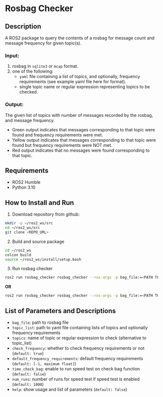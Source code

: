 # Rosbag Checker

## Description
A ROS2 package to query the contents of a rosbag for message count and message frequency for given topic(s). 

### Input:
1. rosbag in `sqlite3` or `mcap` format.
2. one of the following:
    - `yaml` file containing a list of topics, and optionally, frequency requirements (see example yaml file here for format).
    - single topic name or regular expression representing topics to be checked.

### Output:
The given list of topics with number of messages recorded by the rosbag, and message frequency.
- Green output indicates that messages corresponding to that topic were found and frequency requirements were met.
- Yellow output indicates that messages corresponding to that topic were found but frequency requirements were NOT met.
- Red output indicates that no messages were found corresponding to that topic.

## Requirements
- ROS2 Humble
- Python 3.10

## How to Install and Run
1. Download repository from github:

```bash
mkdir -p ~/ros2_ws/src
cd ~/ros2_ws/src
git clone <REPO_URL>
```

2. Build and source package

```bash
cd ~/ros2_ws
colcon build
source ~/ros2_ws/install/setup.bash
```

3. Run rosbag checker

```bash
ros2 run rosbag_checker rosbag_checker --ros-args -p bag_file:=<PATH TO ROSBAG FILE> -p topic_list:=<PATH TO INPUT YAML FILE>
```

**OR**

```bash
ros2 run rosbag_checker rosbag_checker --ros-args -p bag_file:=<PATH TO ROSBAG FILE> -p topics:=<TOPIC NAME OR REGEX>
```

## List of Parameters and Descriptions
- `bag_file`: path to rosbag file
- `topic_list`: path to yaml file containing lists of topics and optionally frequency requirements
- `topics`: name of topic or regular expression to check (alternative to topic_list)
- `check_frequency`: whether to check frequency requirements or not (`default: true`)
- `default_frequency_requirements`: default frequency requirements (`default: [-1, maximum float]`)
- `time_check_bag`: enable to run speed test on check bag function (`default: false`)
- `num_runs`: number of runs for speed test if speed test is enabled (`default: 1000`)
- `help`: show usage and list of parameters (`default: false`)